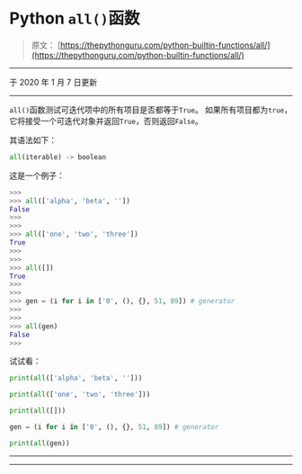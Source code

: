 # Python `all()`函数

> 原文： [https://thepythonguru.com/python-builtin-functions/all/](https://thepythonguru.com/python-builtin-functions/all/)

* * *

于 2020 年 1 月 7 日更新

* * *

`all()`函数测试可迭代项中的所有项目是否都等于`True`。 如果所有项目都为`true`，它将接受一个可迭代对象并返回`True`，否则返回`False`。

其语法如下：

```py
all(iterable) -> boolean

```

这是一个例子：

```py
>>>
>>> all(['alpha', 'beta', ''])
False
>>>
>>> 
>>> all(['one', 'two', 'three'])
True
>>> 
>>> 
>>> all([])
True
>>>
>>>
>>> gen = (i for i in ['0', (), {}, 51, 89]) # generator
>>> 
>>> 
>>> all(gen)
False
>>>

```

试试看：

```py
print(all(['alpha', 'beta', '']))

print(all(['one', 'two', 'three']))

print(all([]))

gen = (i for i in ['0', (), {}, 51, 89]) # generator

print(all(gen)) 
```

* * *

* * *